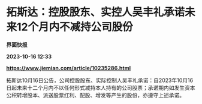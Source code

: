 # 拓斯达：控股股东、实控人吴丰礼承诺未来12个月内不减持公司股份
**界面快报**

**2023-10-16 12:33**

**https://www.jiemian.com/article/10235286.html**

拓斯达10月16日公告，公司控股股东、实际控制人吴丰礼承诺：自2023年10月16日起未来十二个月内不以任何形式减持本人持有的公司股票；承诺期内如发生资本公积转增股本、派送股票红利、配股、增发等产生的股份，亦遵守上述承诺。